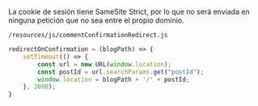 La cookie de sesión tiene SameSite Strict, por lo que no será enviada en ninguna petición que no sea entre el propio dominio.

```
/resources/js/commentConfirmationRedirect.js
```

```javascript
redirectOnConfirmation = (blogPath) => {
    setTimeout(() => {
        const url = new URL(window.location);
        const postId = url.searchParams.get("postId");
        window.location = blogPath + '/' + postId;
    }, 3000);
}
```